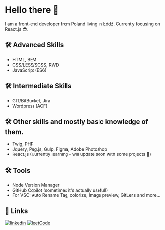 
# Hello there 👋 

I am a front-end developer from Poland living in Łódź. Currently focusing on React.js 😎.

## 🛠 Advanced Skills
- HTML, BEM
- CSS/LESS/SCSS, RWD
- JavaScript (ES6)
## 🛠 Intermediate Skills
- GIT/BitBucket, Jira
- Wordpress (ACF)
## 🛠 Other skills and mostly basic knowledge of them.
- Twig, PHP
- Jquery, Pug.js, Gulp, Figma, Adobe Photoshop
- React.js (Currently learning - will update soon with some projects 🧐)

## 🛠 Tools
- Node Version Manager
- GitHub Copilot (sometimes it's actually useful!)
- For VSC: Auto Rename Tag, colorize, Image preview, GitLens and more...


## 🔗 Links
[![linkedin](https://img.shields.io/badge/linkedin-0A66C2?style=for-the-badge&logo=linkedin&logoColor=white)](https://www.linkedin.com/in/filip-burski-097307228/)
[![leetCode](https://img.shields.io/badge/dynamic/json?style=for-the-badge&labelColor=black&color=%23ffa116&label=Solved&query=solved&url=https%3A%2F%2Fleetcode-badge.vercel.app%2Fapi%2Fusers%2FFlickJS&logo=leetcode&logoColor=yellow)](https://leetcode.com/FlickJS/)
